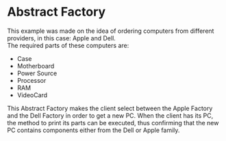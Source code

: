 # Abstract Factory

This example was made on the idea of ordering computers from different providers, in this case: Apple and Dell.  
The required parts of these computers are:

- Case
- Motherboard
- Power Source
- Processor
- RAM
- VideoCard

This Abstract Factory makes the client select between the Apple Factory and the Dell Factory in order to get a new PC.
When the client has its PC, the method to print its parts can be executed, thus confirming that the new PC contains components either from the Dell or Apple family.
